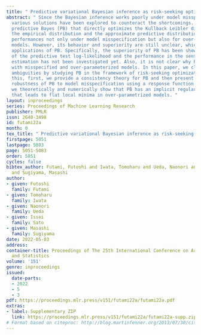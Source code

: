 ```yaml
---
title: " Predictive variational Bayesian inference as risk-seeking optimization "
abstract: " Since the Bayesian inference works poorly under model misspecification,
  various solutions have been explored to counteract the shortcomings. Recently proposed
  predictive Bayes (PB) that directly optimizes the Kullback Leibler divergence between
  the empirical distribution and the approximate predictive distribution shows excellent
  performances not only under model misspecification but also for over-parametrized
  models. However, its behavior and superiority are still unclear, which limits the
  applications of PB. Specifically, the superiority of PB has been shown only in terms
  of the predictive test log-likelihood and the performance in the sense of parameter
  estimation has not been investigated yet. Also, it is not clear why PB is superior
  with misspecified and over-parameterized models. In this paper, we clarify these
  ambiguities by studying PB in the framework of risk-seeking optimization. To achieve
  this, first, we provide a consistency theory for PB and then present intuition of
  robustness of PB to model misspecification using a response function theory. Thereafter,
  we theoretically and numerically show that PB has an implicit regularization effect
  that leads to flat local minima in over-parametrized models. "
layout: inproceedings
series: Proceedings of Machine Learning Research
publisher: PMLR
issn: 2640-3498
id: futami22a
month: 0
tex_title: " Predictive variational Bayesian inference as risk-seeking optimization "
firstpage: 5051
lastpage: 5083
page: 5051-5083
order: 5051
cycles: false
bibtex_author: Futami, Futoshi and Iwata, Tomoharu and Ueda, Naonori and Sato, Issei
  and Sugiyama, Masashi
author:
- given: Futoshi
  family: Futami
- given: Tomoharu
  family: Iwata
- given: Naonori
  family: Ueda
- given: Issei
  family: Sato
- given: Masashi
  family: Sugiyama
date: 2022-05-03
address:
container-title: Proceedings of The 25th International Conference on Artificial Intelligence
  and Statistics
volume: '151'
genre: inproceedings
issued:
  date-parts:
  - 2022
  - 5
  - 3
pdf: https://proceedings.mlr.press/v151/futami22a/futami22a.pdf
extras:
- label: Supplementary ZIP
  link: https://proceedings.mlr.press/v151/futami22a/futami22a-supp.zip
# Format based on citeproc: http://blog.martinfenner.org/2013/07/30/citeproc-yaml-for-bibliographies/
---
```


